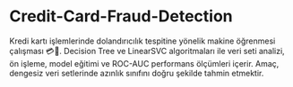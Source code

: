 # Credit-Card-Fraud-Detection
Kredi kartı işlemlerinde dolandırıcılık tespitine yönelik makine öğrenmesi çalışması 💳🚨. Decision Tree ve LinearSVC algoritmaları ile veri seti analizi, ön işleme, model eğitimi ve ROC-AUC performans ölçümleri içerir. Amaç, dengesiz veri setlerinde azınlık sınıfını doğru şekilde tahmin etmektir.
